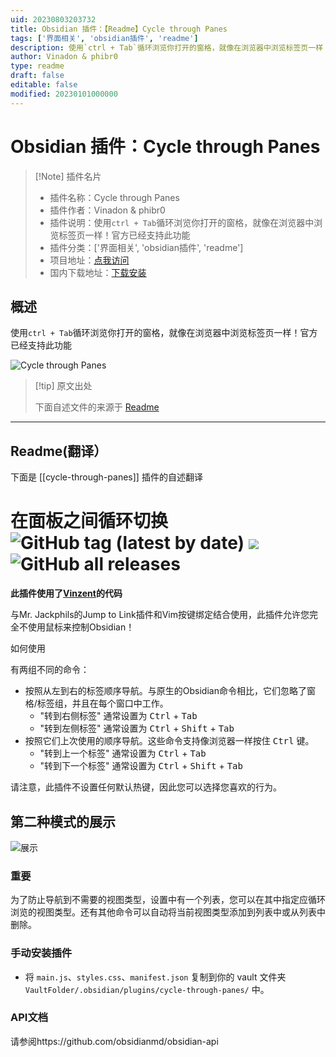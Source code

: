 ```yaml
---
uid: 20230803203732
title: Obsidian 插件：【Readme】Cycle through Panes
tags: ['界面相关', 'obsidian插件', 'readme']
description: 使用`ctrl + Tab`循环浏览你打开的窗格，就像在浏览器中浏览标签页一样！官方已经支持此功能
author: Vinadon & phibr0
type: readme
draft: false
editable: false
modified: 20230101000000
---
```


# Obsidian 插件：Cycle through Panes

> [!Note] 插件名片
> - 插件名称：Cycle through Panes
> - 插件作者：Vinadon & phibr0
> - 插件说明：使用`ctrl + Tab`循环浏览你打开的窗格，就像在浏览器中浏览标签页一样！官方已经支持此功能
> - 插件分类：['界面相关', 'obsidian插件', 'readme']
> - 项目地址：[点我访问](https://github.com/phibr0/cycle-through-panes)
> - 国内下载地址：[下载安装](https://pkmer.cn/products/plugin/pluginMarket/?cycle-through-panes)

## 概述

使用`ctrl + Tab`循环浏览你打开的窗格，就像在浏览器中浏览标签页一样！官方已经支持此功能

![Cycle through Panes](https://cdn.pkmer.cn/covers/cycle-through-panes_new.gif!pkmer)

> [!tip] 原文出处
> 
>下面自述文件的来源于 [Readme](https://ghproxy.net/https://raw.githubusercontent.com/phibr0/cycle-through-panes/master/README.md)
> 

---

## Readme(翻译）

下面是 [[cycle-through-panes]] 插件的自述翻译


# 在面板之间循环切换 ![GitHub tag (latest by date)](https://img.shields.io/github/v/tag/phibr0/cycle-through-panes) ![](https://tokei.rs/b1/github/phibr0/cycle-through-panes) ![GitHub all releases](https://img.shields.io/github/downloads/phibr0/cycle-through-panes/total)

__此插件使用了[Vinzent](https://github.com/Vinzent03)的代码__

与Mr. Jackphils的Jump to Link插件和Vim按键绑定结合使用，此插件允许您完全不使用鼠标来控制Obsidian！

如何使用

有两组不同的命令：
- 按照从左到右的标签顺序导航。与原生的Obsidian命令相比，它们忽略了窗格/标签组，并且在每个窗口中工作。
  - "转到右侧标签" 通常设置为 <kbd>Ctrl</kbd> + <kbd>Tab</kbd>
  - "转到左侧标签" 通常设置为 <kbd>Ctrl</kbd> + <kbd>Shift</kbd> + <kbd>Tab</kbd>
- 按照它们上次使用的顺序导航。这些命令支持像浏览器一样按住 <kbd>Ctrl</kbd> 键。
  - "转到上一个标签" 通常设置为 <kbd>Ctrl</kbd> + <kbd>Tab</kbd>
  - "转到下一个标签" 通常设置为 <kbd>Ctrl</kbd> + <kbd>Shift</kbd> + <kbd>Tab</kbd>

请注意，此插件不设置任何默认热键，因此您可以选择您喜欢的行为。

## 第二种模式的展示

![展示](https://raw.githubusercontent.com/phibr0/cycle-through-panes/master/showcase.gif)

### 重要

为了防止导航到不需要的视图类型，设置中有一个列表，您可以在其中指定应循环浏览的视图类型。还有其他命令可以自动将当前视图类型添加到列表中或从列表中删除。

### 手动安装插件

- 将 `main.js`、`styles.css`、`manifest.json` 复制到你的 vault 文件夹 `VaultFolder/.obsidian/plugins/cycle-through-panes/` 中。

### API文档

请参阅https://github.com/obsidianmd/obsidian-api




